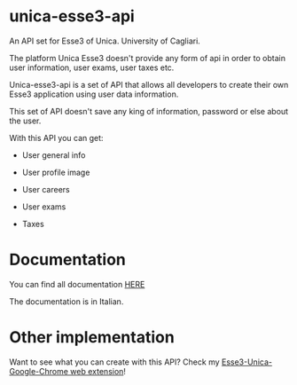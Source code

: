 # unica-esse3-api
An API set for Esse3 of Unica. University of Cagliari.

The platform Unica Esse3 doesn't provide any form of api in order to obtain user information, user exams, user taxes etc. 

Unica-esse3-api is a set of API that allows all developers to create their own Esse3 application using user data information. 

This set of API doesn't save any king of information, password or else about the user. 

With this API you can get: 

- User general info


- User profile image
- User careers
- User exams
- Taxes

# Documentation

You can find all documentation [HERE](http://esse3unica.azurewebsites.net/doc/)

The documentation is in Italian. 

# Other implementation 

Want to see what you can create with this API? Check my [Esse3-Unica-Google-Chrome web extension](https://github.com/AsoStrife/esse3-unica-google-chrome)!